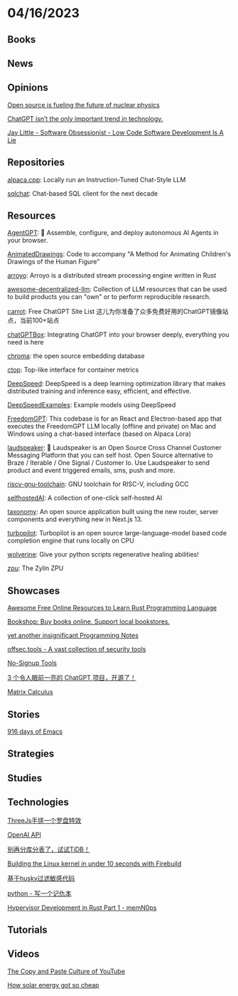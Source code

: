 # 04/16/2023

## Books

## News

## Opinions
[Open source is fueling the future of nuclear physics](https://github.com/readme/featured/nuclear-fusion-open-source)

[ChatGPT isn’t the only important trend in technology.](https://www.oreilly.com/radar/not-forgotten/)

[Jay Little - Software Obsessionist - Low Code Software Development Is A Lie](https://jaylittle.com/post/view/2023/4/low-code-software-development-is-a-lie)

## Repositories
[alpaca.cpp](https://github.com/antimatter15/alpaca.cpp): Locally run an Instruction-Tuned Chat-Style LLM

[sqlchat](https://github.com/sqlchat/sqlchat): Chat-based SQL client for the next decade

## Resources
[AgentGPT](https://github.com/reworkd/AgentGPT): 🤖 Assemble, configure, and deploy autonomous AI Agents in your browser.

[AnimatedDrawings](https://github.com/facebookresearch/AnimatedDrawings): Code to accompany "A Method for Animating Children's Drawings of the Human Figure"

[arroyo](https://github.com/ArroyoSystems/arroyo): Arroyo is a distributed stream processing engine written in Rust

[awesome-decentralized-llm](https://github.com/imaurer/awesome-decentralized-llm): Collection of LLM resources that can be used to build products you can "own" or to perform reproducible research.

[carrot](https://github.com/xx025/carrot): Free ChatGPT Site List 这儿为你准备了众多免费好用的ChatGPT镜像站点，当前100+站点

[chatGPTBox](https://github.com/josStorer/chatGPTBox): Integrating ChatGPT into your browser deeply, everything you need is here

[chroma](https://github.com/chroma-core/chroma): the open source embedding database

[ctop](https://github.com/bcicen/ctop): Top-like interface for container metrics

[DeepSpeed](https://github.com/microsoft/DeepSpeed): DeepSpeed is a deep learning optimization library that makes distributed training and inference easy, efficient, and effective.

[DeepSpeedExamples](https://github.com/microsoft/DeepSpeedExamples): Example models using DeepSpeed

[FreedomGPT](https://github.com/ohmplatform/FreedomGPT): This codebase is for an React and Electron-based app that executes the FreedomGPT LLM locally (offline and private) on Mac and Windows using a chat-based interface (based on Alpaca Lora)

[laudspeaker](https://github.com/laudspeaker/laudspeaker): 📢 Laudspeaker is an Open Source Cross Channel Customer Messaging Platform that you can self host. Open Source alternative to Braze / Iterable / One Signal / Customer Io. Use Laudspeaker to send product and event triggered emails, sms, push and more.

[riscv-gnu-toolchain](https://github.com/riscv-collab/riscv-gnu-toolchain): GNU toolchain for RISC-V, including GCC

[selfhostedAI](https://github.com/josStorer/selfhostedAI): A collection of one-click self-hosted AI

[taxonomy](https://github.com/shadcn/taxonomy): An open source application built using the new router, server components and everything new in Next.js 13.

[turbopilot](https://github.com/ravenscroftj/turbopilot): Turbopilot is an open source large-language-model based code completion engine that runs locally on CPU

[wolverine](https://github.com/biobootloader/wolverine): Give your python scripts regenerative healing abilities!

[zpu](https://github.com/zylin/zpu): The Zylin ZPU

## Showcases
[Awesome Free Online Resources to Learn Rust Programming Language](https://www.nativebyx.dev/rust/becoming-rustacean/awesome-free-online-resources-to-earn-rust-programming-language.html)

[Bookshop: Buy books online. Support local bookstores.](https://bookshop.org/)

[yet another insignificant Programming Notes](https://www3.ntu.edu.sg/home/ehchua/programming/index.html)

[offsec.tools - A vast collection of security tools](https://offsec.tools/)

[No-Signup Tools](https://www.nosignup.tools/)

[3 个令人眼前一亮的 ChatGPT 项目，开源了！](https://mp.weixin.qq.com/s/4NUHPUlv5NbI_KD-NAXjAg)

[Matrix Calculus](https://www.matrixcalculus.org/)

## Stories
[916 days of Emacs](https://sqrtminusone.xyz/posts/2023-04-13-emacs/)

## Strategies

## Studies

## Technologies
[ThreeJs手搓一个罗盘特效](https://juejin.cn/post/7220629398965108794)

[OpenAI API](https://juejin.cn/post/7219508311687020599)

[别再分库分表了，试试TiDB！](https://mp.weixin.qq.com/s/21p91FMwGQ-IrYYlVFvWSw)

[Building the Linux kernel in under 10 seconds with Firebuild](https://balintreczey.hu/blog/building-the-linux-kernel-under-10-seconds-with-firebuild/)

[基于husky过滤敏感代码](https://juejin.cn/post/7221487809788870712)

[python - 写一个记仇本](https://juejin.cn/post/7222229682027462693)

[Hypervisor Development in Rust Part 1 - memN0ps](https://memn0ps.github.io/hypervisor-development-in-rust-part-1/)

## Tutorials

## Videos
[The Copy and Paste Culture of YouTube](https://www.youtube.com/watch?v=gbDunxRfbgg)

[How solar energy got so cheap](https://www.youtube.com/watch?v=V8Vtb0bn30M)
